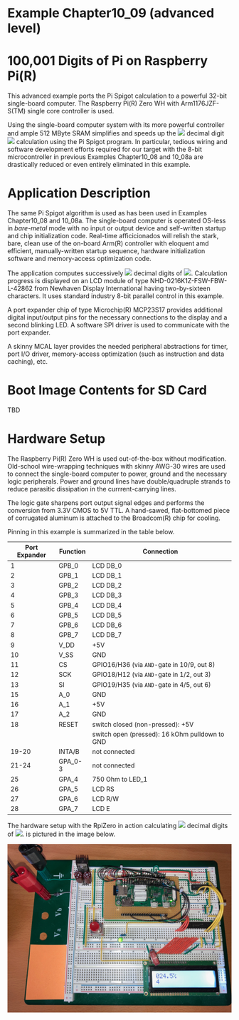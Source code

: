 # Example Chapter10_09 (advanced level)
# 100,001 Digits of Pi on Raspberry Pi(R)

This advanced example ports the Pi Spigot
calculation to a powerful 32-bit single-board computer.
The Raspberry Pi(R) Zero WH with Arm1176JZF-S(TM) single core
controller is used.

Using the single-board computer system with its more powerful controller
and ample 512 MByte SRAM simplifies and speeds up the
<img src="https://render.githubusercontent.com/render/math?math=100,001">
decimal digit
<img src="https://render.githubusercontent.com/render/math?math=\pi">
calculation using the Pi Spigot program.
In particular, tedious wiring and software development efforts required
for our target with the 8-bit microcontroller in previous
Examples Chapter10_08 and 10_08a are drastically reduced
or even entirely eliminated in this example.

# Application Description

The same Pi Spigot algorithm is used as has been used in
Examples Chapter10_08 and 10_08a. The single-board computer is operated
OS-less in _bare-metal_ mode with no input or output device and self-written
startup and chip initialization code. Real-time afficicionados
will relish the stark, bare, clean use of the on-board Arm(R) controller
with eloquent amd efficient, manually-written startup sequence,
hardware initialization software and memory-access optimization code.

The application computes successively
<img src="https://render.githubusercontent.com/render/math?math=100,001">
decimal digits of
<img src="https://render.githubusercontent.com/render/math?math=\pi">.
Calculation progress is displayed on
an LCD module of type NHD-0216K1Z-FSW-FBW-L-42862
from Newhaven Display International having
two-by-sixteen characters. It uses standard
industry 8-bit parallel control in this example.

A port expander chip of type
Microchip(R) MCP23S17 provides additional
digital input/output pins for the necessary
connections to the display and a second blinking LED.
A software SPI driver is used to communicate
with the port expander.

A skinny MCAL layer provides the needed peripheral abstractions
for timer, port I/O driver, memory-access optimization
(such as instruction and data caching), etc.

# Boot Image Contents for SD Card

TBD

# Hardware Setup

The Raspberry Pi(R) Zero WH is used out-of-the-box
without modification.
Old-school wire-wrapping techniques with skinny AWG-30 wires
are used to connect the single-board computer to power, ground
and the necessary logic peripherals. Power and ground lines have
double/quadruple strands to reduce parasitic dissipation
in the currrent-carrying lines.

The logic gate sharpens port output signal edges
and performs the conversion from 3.3V CMOS to 5V TTL.
A hand-sawed, flat-bottomed piece of corrugated aluminum is attached
to the Broadcom(R) chip for cooling.

Pinning in this example is summarized in the table below.

| Port Expander  |  Function    | Connection   |
| -------------- | ------------ | ------------ |
| 1              | GPB_0        | LCD DB_0                                       |
| 2              | GPB_1        | LCD DB_1                                       |
| 3              | GPB_2        | LCD DB_2                                       |
| 4              | GPB_3        | LCD DB_3                                       |
| 5              | GPB_4        | LCD DB_4                                       |
| 6              | GPB_5        | LCD DB_5                                       |
| 7              | GPB_6        | LCD DB_6                                       |
| 8              | GPB_7        | LCD DB_7                                       |
| 9              | V_DD         | +5V                                            |
| 10             | V_SS         | GND                                            |
| 11             | CS           | GPIO16/H36 (via `AND`-gate in 10/9, out 8)     |
| 12             | SCK          | GPIO18/H12 (via `AND`-gate in 1/2, out 3)      |
| 13             | SI           | GPIO19/H35 (via `AND`-gate in 4/5, out 6)      |
| 15             | A_0          | GND                                            |
| 16             | A_1          | +5V                                            |
| 17             | A_2          | GND                                            |
| 18             | RESET        | switch closed (non-pressed): +5V               |
|                |              | switch open (pressed): 16 kOhm pulldown to GND |
| 19-20          | INTA/B       | not connected                                  |
| 21-24          | GPA_0-3      | not connected                                  |
| 25             | GPA_4        | 750 Ohm to LED_1                               |
| 26             | GPA_5        | LCD RS                                         |
| 27             | GPA_6        | LCD R/W                                        |
| 28             | GPA_7        | LCD E                                          |


The hardware setup with the RpiZero in action calculating
<img src="https://render.githubusercontent.com/render/math?math=100,001">
decimal digits of
<img src="https://render.githubusercontent.com/render/math?math=\pi">.
is pictured in the image below.

![](./images/board10_09.jpg)
